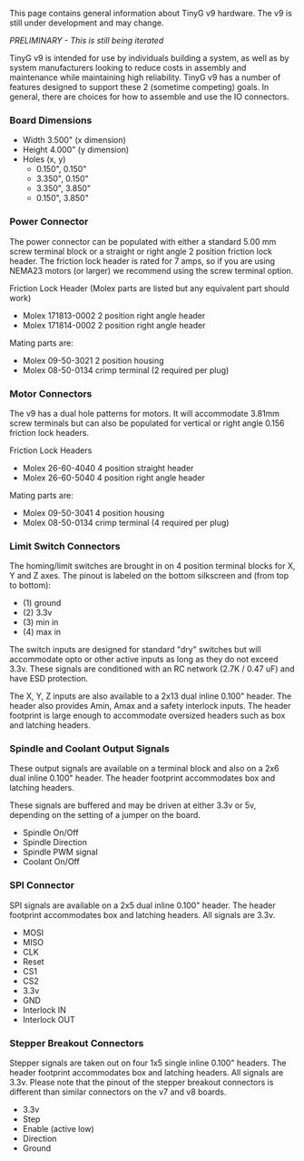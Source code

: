 This page contains general information about TinyG v9 hardware. The v9 is still under development and may change.

_PRELIMINARY - This is still being iterated_

TinyG v9 is intended for use by individuals building a system, as well as by system manufacturers looking to reduce costs in assembly and maintenance while maintaining high reliability. TinyG v9 has a number of features designed to support these 2 (sometime competing) goals. In general, there are choices for how to assemble and use the IO connectors.

### Board Dimensions

* Width  3.500" (x dimension)
* Height 4.000" (y dimension)
* Holes (x, y)
  * 0.150", 0.150"
  * 3.350", 0.150"
  * 3.350", 3.850"
  * 0.150", 3.850"

### Power Connector

The power connector can be populated with either a standard 5.00 mm screw terminal block or a straight or right angle 2 position friction lock header. The friction lock header is rated for 7 amps, so if you are using NEMA23 motors (or larger) we recommend using the screw terminal option. 

Friction Lock Header (Molex parts are listed but any equivalent part should work)
* Molex 171813-0002     2 position right angle header
* Molex 171814-0002     2 position right angle header

Mating parts are:
* Molex 09-50-3021     2 position housing
* Molex 08-50-0134     crimp terminal (2 required per plug)

### Motor Connectors

The v9 has a dual hole patterns for motors. It will accommodate 3.81mm screw terminals but can also be populated for vertical or right angle 0.156 friction lock headers. 

Friction Lock Headers
* Molex 26-60-4040      4 position straight header
* Molex 26-60-5040      4 position right angle header

Mating parts are:
* Molex 09-50-3041     4 position housing
* Molex 08-50-0134     crimp terminal (4 required per plug)

### Limit Switch Connectors
The homing/limit switches are brought in on 4 position terminal blocks for X, Y and Z axes. The pinout is labeled on the bottom silkscreen and (from top to bottom):
* (1) ground
* (2) 3.3v
* (3) min in
* (4) max in 

The switch inputs are designed for standard "dry" switches but will accommodate opto or other active inputs as long as they do not exceed 3.3v. These signals are conditioned with an RC network (2.7K / 0.47 uF) and have ESD protection.

The X, Y, Z inputs are also available to a 2x13 dual inline 0.100" header. The header also provides  Amin, Amax and a safety interlock inputs. The header footprint is large enough to accommodate oversized headers such as box and latching headers.

### Spindle and Coolant Output Signals

These output signals are available on a terminal block and also on a 2x6 dual inline 0.100" header. The header footprint accommodates box and latching headers.

These signals are buffered and may be driven at either 3.3v or 5v, depending on the setting of a jumper on the board.

* Spindle On/Off
* Spindle Direction
* Spindle PWM signal
* Coolant On/Off

### SPI Connector
SPI signals are available on a 2x5 dual inline 0.100" header. The header footprint accommodates box and latching headers. All signals are 3.3v.
* MOSI
* MISO
* CLK
* Reset
* CS1
* CS2
* 3.3v
* GND
* Interlock IN
* Interlock OUT

### Stepper Breakout Connectors
Stepper signals are taken out on four 1x5 single inline 0.100" headers. The header footprint accommodates box and latching headers. All signals are 3.3v. Please note that the pinout of the stepper breakout connectors is different than similar connectors on the v7 and v8 boards.

* 3.3v
* Step
* Enable (active low)
* Direction
* Ground


